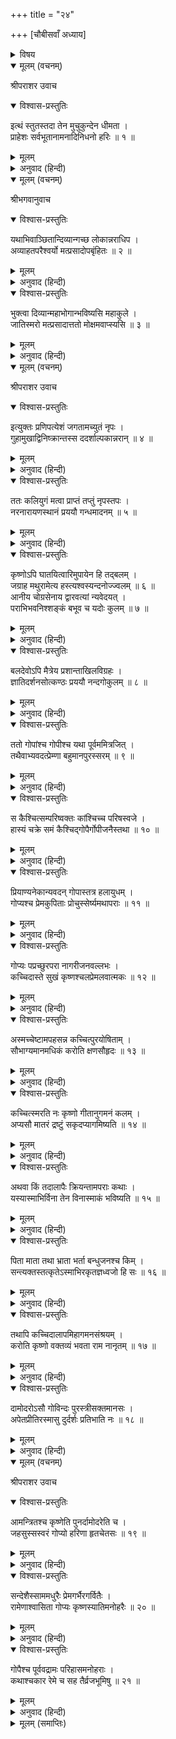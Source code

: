 +++
title = "२४"

+++
[चौबीसवाँ अध्याय]



<details><summary>विषय</summary>

मुचुकुन्दका तपस्याके लिये प्रस्थान और बलरामजीकी व्रजयात्रा
</details>


<details open><summary>मूलम् (वचनम्)</summary>

श्रीपराशर उवाच
</details>

<details open><summary>विश्वास-प्रस्तुतिः</summary>

इत्थं स्तुतस्तदा तेन मुचुकुन्देन धीमता ।  
प्राहेशः सर्वभूतानामनादिनिधनो हरिः ॥ १ ॥
</details>

<details><summary>मूलम्</summary>

इत्थं स्तुतस्तदा तेन मुचुकुन्देन धीमता ।  
प्राहेशः सर्वभूतानामनादिनिधनो हरिः ॥ १ ॥
</details>

<details><summary>अनुवाद (हिन्दी)</summary>

श्रीपराशरजी बोले—परम बुद्धिमान् राजा मुचुकुन्दके इस प्रकार स्तुति करनेपर सर्वभूतोंके ईश्वर अनादिनिधन भगवान् हरि बोले ॥ १ ॥
</details>

<details open><summary>मूलम् (वचनम्)</summary>

श्रीभगवानुवाच
</details>

<details open><summary>विश्वास-प्रस्तुतिः</summary>

यथाभिवाञ्छितान्दिव्यान्गच्छ लोकान्नराधिप ।  
अव्याहतपरैश्वर्यो मत्प्रसादोपबृंहितः ॥ २ ॥
</details>

<details><summary>मूलम्</summary>

यथाभिवाञ्छितान्दिव्यान्गच्छ लोकान्नराधिप ।  
अव्याहतपरैश्वर्यो मत्प्रसादोपबृंहितः ॥ २ ॥
</details>

<details><summary>अनुवाद (हिन्दी)</summary>

श्रीभगवान् ने कहा—हे नरेश्वर! तुम अपने अभिमत दिव्य लोकोंको जाओ; मेरी कृपासे तुम्हें अव्याहत परम ऐश्वर्य प्राप्त होगा ॥ २ ॥
</details>

<details open><summary>विश्वास-प्रस्तुतिः</summary>

भुक्त्वा दिव्यान्महाभोगान्भविष्यसि महाकुले ।  
जातिस्मरो मत्प्रसादात्ततो मोक्षमवाप्स्यसि ॥ ३ ॥
</details>

<details><summary>मूलम्</summary>

भुक्त्वा दिव्यान्महाभोगान्भविष्यसि महाकुले ।  
जातिस्मरो मत्प्रसादात्ततो मोक्षमवाप्स्यसि ॥ ३ ॥
</details>

<details><summary>अनुवाद (हिन्दी)</summary>

वहाँ अत्यन्त दिव्य भोगोंको भोगकर तुम अन्तमें एक महान् कुलमें जन्म लोगे, उस समय तुम्हें अपने पूर्वजन्मका स्मरण रहेगा और फिर मेरी कृपासे तुम मोक्षपद प्राप्त करोगे ॥ ३ ॥
</details>

<details open><summary>मूलम् (वचनम्)</summary>

श्रीपराशर उवाच
</details>

<details open><summary>विश्वास-प्रस्तुतिः</summary>

इत्युक्तः प्रणिपत्येशं जगतामच्युतं नृपः ।  
गुहामुखाद्विनिष्क्रान्तस्स ददर्शाल्पकान्नरान् ॥ ४ ॥
</details>

<details><summary>मूलम्</summary>

इत्युक्तः प्रणिपत्येशं जगतामच्युतं नृपः ।  
गुहामुखाद्विनिष्क्रान्तस्स ददर्शाल्पकान्नरान् ॥ ४ ॥
</details>

<details><summary>अनुवाद (हिन्दी)</summary>

श्रीपराशरजी बोले—भगवान् के इस प्रकार कहनेपर राजा मुचुकुन्दने जगदीश्वर श्रीअच्युतको प्रणाम किया और गुफासे निकलकर देखा कि लोग बहुत छोटे-छोटे हो गये हैं ॥ ४ ॥
</details>

<details open><summary>विश्वास-प्रस्तुतिः</summary>

ततः कलियुगं मत्वा प्राप्तं तप्तुं नृपस्तपः ।  
नरनारायणस्थानं प्रययौ गन्धमादनम् ॥ ५ ॥
</details>

<details><summary>मूलम्</summary>

ततः कलियुगं मत्वा प्राप्तं तप्तुं नृपस्तपः ।  
नरनारायणस्थानं प्रययौ गन्धमादनम् ॥ ५ ॥
</details>

<details><summary>अनुवाद (हिन्दी)</summary>

उस समय कलियुगको वर्तमान समझकर राजा तपस्या करनेके लिये श्रीनरनारायणके स्थान गन्धमादनपर्वतपर चले गये ॥ ५ ॥
</details>

<details open><summary>विश्वास-प्रस्तुतिः</summary>

कृष्णोऽपि घातयित्वारिमुपायेन हि तद‍्बलम् ।  
जग्राह मथुरामेत्य हस्त्यश्वस्यन्दनोज्ज्वलम् ॥ ६ ॥  
आनीय चोग्रसेनाय द्वारवत्यां न्यवेदयत् ।  
पराभिभवनिश्शङ्कं बभूव च यदोः कुलम् ॥ ७ ॥
</details>

<details><summary>मूलम्</summary>

कृष्णोऽपि घातयित्वारिमुपायेन हि तद‍्बलम् ।  
जग्राह मथुरामेत्य हस्त्यश्वस्यन्दनोज्ज्वलम् ॥ ६ ॥  
आनीय चोग्रसेनाय द्वारवत्यां न्यवेदयत् ।  
पराभिभवनिश्शङ्कं बभूव च यदोः कुलम् ॥ ७ ॥
</details>

<details><summary>अनुवाद (हिन्दी)</summary>

इस प्रकार कृष्णचन्द्रने उपायपूर्वक शत्रुको नष्टकर फिर मथुरामें आ उसकी हाथी, घोड़े और रथादिसे सुशोभित सेनाको अपने वशीभूत किया और उसे द्वारकामें लाकर राजा उग्रसेनको अर्पण कर दिया । तबसे यदुवंश शत्रुओंके दमनसे निःशंक हो गया ॥ ६-७ ॥
</details>

<details open><summary>विश्वास-प्रस्तुतिः</summary>

बलदेवोऽपि मैत्रेय प्रशान्ताखिलविग्रहः ।  
ज्ञातिदर्शनसोत्कण्ठः प्रययौ नन्दगोकुलम् ॥ ८ ॥
</details>

<details><summary>मूलम्</summary>

बलदेवोऽपि मैत्रेय प्रशान्ताखिलविग्रहः ।  
ज्ञातिदर्शनसोत्कण्ठः प्रययौ नन्दगोकुलम् ॥ ८ ॥
</details>

<details><summary>अनुवाद (हिन्दी)</summary>

हे मैत्रेय! इस सम्पूर्ण विग्रहके शान्त हो जानेपर बलदेवजी अपने बान्धवोंके दर्शनकी उत्कण्ठासे नन्दजीके गोकुलको गये ॥ ८ ॥
</details>

<details open><summary>विश्वास-प्रस्तुतिः</summary>

ततो गोपांश्च गोपीश्च यथा पूर्वममित्रजित् ।  
तथैवाभ्यवदत्प्रेम्णा बहुमानपुरस्सरम् ॥ ९ ॥
</details>

<details><summary>मूलम्</summary>

ततो गोपांश्च गोपीश्च यथा पूर्वममित्रजित् ।  
तथैवाभ्यवदत्प्रेम्णा बहुमानपुरस्सरम् ॥ ९ ॥
</details>

<details><summary>अनुवाद (हिन्दी)</summary>

वहाँ पहुँचकर शत्रुजित् बलभद्रजीने गोप और गोपियोंका पहलेहीकी भाँति अति आदर और प्रेमके साथ अभिवादन किया ॥ ९ ॥
</details>

<details open><summary>विश्वास-प्रस्तुतिः</summary>

स कैश्चित्सम्परिष्वक्तः कांश्चिच्च परिषस्वजे ।  
हास्यं चक्रे समं कैश्चिद‍्गोपैर्गोपीजनैस्तथा ॥ १० ॥
</details>

<details><summary>मूलम्</summary>

स कैश्चित्सम्परिष्वक्तः कांश्चिच्च परिषस्वजे ।  
हास्यं चक्रे समं कैश्चिद‍्गोपैर्गोपीजनैस्तथा ॥ १० ॥
</details>

<details><summary>अनुवाद (हिन्दी)</summary>

किसीने उनका आलिंगन किया और किसीको उन्होंने गले लगाया तथा किन्हीं गोप और गोपियोंके साथ उन्होंने हास-परिहास किया ॥ १० ॥
</details>

<details open><summary>विश्वास-प्रस्तुतिः</summary>

प्रियाण्यनेकान्यवदन् गोपास्तत्र हलायुधम् ।  
गोप्यश्च प्रेमकुपिताः प्रोचुस्सेर्ष्यमथापराः ॥ ११ ॥
</details>

<details><summary>मूलम्</summary>

प्रियाण्यनेकान्यवदन् गोपास्तत्र हलायुधम् ।  
गोप्यश्च प्रेमकुपिताः प्रोचुस्सेर्ष्यमथापराः ॥ ११ ॥
</details>

<details><summary>अनुवाद (हिन्दी)</summary>

गोपोंने बलरामजीसे अनेकों प्रिय वचन कहे तथा गोपियोंमेंसे कोई प्रणयकुपित होकर बोलीं और किन्हींने उपालम्भयुक्त बातें की ॥ ११ ॥
</details>

<details open><summary>विश्वास-प्रस्तुतिः</summary>

गोप्यः पप्रच्छुरपरा नागरीजनवल्लभः ।  
कच्चिदास्ते सुखं कृष्णश्चलप्रेमलवात्मकः ॥ १२ ॥
</details>

<details><summary>मूलम्</summary>

गोप्यः पप्रच्छुरपरा नागरीजनवल्लभः ।  
कच्चिदास्ते सुखं कृष्णश्चलप्रेमलवात्मकः ॥ १२ ॥
</details>

<details><summary>अनुवाद (हिन्दी)</summary>

किन्हीं अन्य गोपियोंने पूछा—चंचल एवं अल्प प्रेम करना ही जिनका स्वभाव है, वे नगर-नारियोंके प्राणाधार कृष्ण तो आनन्दमें हैं न? ॥ १२ ॥
</details>

<details open><summary>विश्वास-प्रस्तुतिः</summary>

अस्मच्चेष्टामपहसन्न कच्चित्पुरयोषिताम् ।  
सौभाग्यमानमधिकं करोति क्षणसौहृदः ॥ १३ ॥
</details>

<details><summary>मूलम्</summary>

अस्मच्चेष्टामपहसन्न कच्चित्पुरयोषिताम् ।  
सौभाग्यमानमधिकं करोति क्षणसौहृदः ॥ १३ ॥
</details>

<details><summary>अनुवाद (हिन्दी)</summary>

वे क्षणिक स्नेहवाले नन्दनन्दन हमारी चेष्टाओंका उपहास करते हुए क्या नगरकी महिलाओंके सौभाग्यका मान नहीं बढ़ाया करते? ॥ १३ ॥
</details>

<details open><summary>विश्वास-प्रस्तुतिः</summary>

कच्चित्स्मरति नः कृष्णो गीतानुगमनं कलम् ।  
अप्यसौ मातरं द्रष्टुं सकृदप्यागमिष्यति ॥ १४ ॥
</details>

<details><summary>मूलम्</summary>

कच्चित्स्मरति नः कृष्णो गीतानुगमनं कलम् ।  
अप्यसौ मातरं द्रष्टुं सकृदप्यागमिष्यति ॥ १४ ॥
</details>

<details><summary>अनुवाद (हिन्दी)</summary>

क्या कृष्णचन्द्र कभी हमारे गीतानुयायी मनोहर स्वरका स्मरण करते हैं? क्या वे एक बार अपनी माताको भी देखनके लिये यहाँ आवेंगे? ॥ १४ ॥
</details>

<details open><summary>विश्वास-प्रस्तुतिः</summary>

अथवा किं तदालापैः क्रियन्तामपराः कथाः ।  
यस्यास्माभिर्विना तेन विनास्माकं भविष्यति ॥ १५ ॥
</details>

<details><summary>मूलम्</summary>

अथवा किं तदालापैः क्रियन्तामपराः कथाः ।  
यस्यास्माभिर्विना तेन विनास्माकं भविष्यति ॥ १५ ॥
</details>

<details><summary>अनुवाद (हिन्दी)</summary>

अथवा अब उनकी बात करनेसे हमें क्या प्रयोजन है, कोई और बात करो । जब उनकी हमारे बिना निभ गयी तो हम भी उनके बिना निभा ही लेंगी ॥ १५ ॥
</details>

<details open><summary>विश्वास-प्रस्तुतिः</summary>

पिता माता तथा भ्राता भर्ता बन्धुजनश्च किम् ।  
सन्त्यक्तस्तत्कृतेऽस्माभिरकृतज्ञध्वजो हि सः ॥ १६ ॥
</details>

<details><summary>मूलम्</summary>

पिता माता तथा भ्राता भर्ता बन्धुजनश्च किम् ।  
सन्त्यक्तस्तत्कृतेऽस्माभिरकृतज्ञध्वजो हि सः ॥ १६ ॥
</details>

<details><summary>अनुवाद (हिन्दी)</summary>

क्या माता, क्या पिता, क्या बन्धु, क्या पति और क्या कुटुम्बके लोग? हमने उनके लिये सभीको छोड़ दिया, किन्तु वे तो अकृतज्ञोंकी ध्वजा ही निकले ॥ १६ ॥
</details>

<details open><summary>विश्वास-प्रस्तुतिः</summary>

तथापि कच्चिदालापमिहागमनसंश्रयम् ।  
करोति कृष्णो वक्तव्यं भवता राम नानृतम् ॥ १७ ॥
</details>

<details><summary>मूलम्</summary>

तथापि कच्चिदालापमिहागमनसंश्रयम् ।  
करोति कृष्णो वक्तव्यं भवता राम नानृतम् ॥ १७ ॥
</details>

<details><summary>अनुवाद (हिन्दी)</summary>

तथापि बलरामजी! सच-सच बतलाइये क्या कृष्ण कभी यहाँ आनेके विषयमें भी कोई बातचीत करते हैं? ॥ १७ ॥
</details>

<details open><summary>विश्वास-प्रस्तुतिः</summary>

दामोदरोऽसौ गोविन्दः पुरस्त्रीसक्तमानसः ।  
अपेतप्रीतिरस्मासु दुर्दर्शः प्रतिभाति नः ॥ १८ ॥
</details>

<details><summary>मूलम्</summary>

दामोदरोऽसौ गोविन्दः पुरस्त्रीसक्तमानसः ।  
अपेतप्रीतिरस्मासु दुर्दर्शः प्रतिभाति नः ॥ १८ ॥
</details>

<details><summary>अनुवाद (हिन्दी)</summary>

हमें ऐसा प्रतीत होता है कि दामोदर कृष्णका चित्त नागरी-नारियोंमें फँस गया है; हममें अब उनकी प्रीति नहीं है, अतः अब हमें तो उनका दर्शन दुर्लभ ही जान पड़ता है ॥ १८ ॥
</details>

<details open><summary>मूलम् (वचनम्)</summary>

श्रीपराशर उवाच
</details>

<details open><summary>विश्वास-प्रस्तुतिः</summary>

आमन्त्रितश्च कृष्णेति पुनर्दामोदरेति च ।  
जहसुस्सस्वरं गोप्यो हरिणा हृतचेतसः ॥ १९ ॥
</details>

<details><summary>मूलम्</summary>

आमन्त्रितश्च कृष्णेति पुनर्दामोदरेति च ।  
जहसुस्सस्वरं गोप्यो हरिणा हृतचेतसः ॥ १९ ॥
</details>

<details><summary>अनुवाद (हिन्दी)</summary>

श्रीपराशरजी बोले—तदनन्तर श्रीहरिने जिनका चित्त हर लिया है, वे गोपियाँ बलरामजीको कृष्ण और दामोदर कहकर सम्बोधन करने लगीं और फिर उच्चस्वरसे हँसने लगीं ॥ १९ ॥
</details>

<details open><summary>विश्वास-प्रस्तुतिः</summary>

सन्देशैस्साममधुरैः प्रेमगर्भैरगर्वितैः ।  
रामेणाश्वासिता गोप्यः कृष्णस्यातिमनोहरैः ॥ २० ॥
</details>

<details><summary>मूलम्</summary>

सन्देशैस्साममधुरैः प्रेमगर्भैरगर्वितैः ।  
रामेणाश्वासिता गोप्यः कृष्णस्यातिमनोहरैः ॥ २० ॥
</details>

<details><summary>अनुवाद (हिन्दी)</summary>

तब बलभद्रजीने कृष्णचन्द्रका अति मनोहर और शान्तिमय, प्रेमगर्भित और गर्वहीन सन्देश सुनाकर गोपियोंको सान्त्वना दी ॥ २० ॥
</details>

<details open><summary>विश्वास-प्रस्तुतिः</summary>

गोपैश्च पूर्ववद्रामः परिहासमनोहराः ।  
कथाश्चकार रेमे च सह तैर्व्रजभूमिषु ॥ २१ ॥
</details>

<details><summary>मूलम्</summary>

गोपैश्च पूर्ववद्रामः परिहासमनोहराः ।  
कथाश्चकार रेमे च सह तैर्व्रजभूमिषु ॥ २१ ॥
</details>

<details><summary>अनुवाद (हिन्दी)</summary>

तथा गोपोंके साथ हास्य करते हुए उन्होंने पहलेकी भाँति बहुत-सी मनोहर बातें कीं और उनके साथ व्रजभूमिमें नाना प्रकारकी लीलाएँ करते रहे ॥ २१ ॥
</details>

<details><summary>मूलम् (समाप्तिः)</summary>

इति श्रीविष्णुपुराणे पञ्चमेंऽशे चतुर्विंशोऽध्यायः ॥ २४ ॥
</details>
